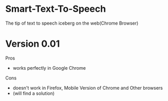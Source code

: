 # Smart-Text-To-Speech
The tip of text to speech iceberg on the web(Chrome Browser)

# Version 0.01
Pros
- works perfectly in Google Chrome

Cons
- doesn't work in Firefox, Mobile Version of Chrome and Other browsers
- (will find a solution)
